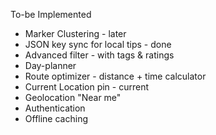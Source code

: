 To-be Implemented
  - Marker Clustering - later
  - JSON key sync for local tips - done 
  - Advanced filter - with tags & ratings
  - Day-planner
  - Route optimizer - distance + time calculator
  - Current Location pin - current
  - Geolocation "Near me"
  - Authentication
  - Offline caching
